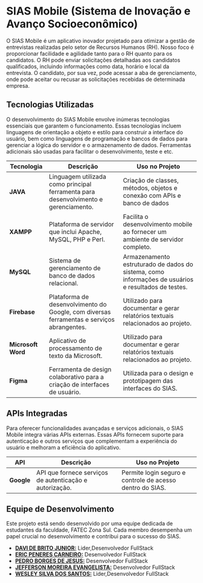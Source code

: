# SIAS Mobile (Sistema de Inovação e Avanço Socioeconômico)

O SIAS Mobile é um aplicativo inovador projetado para otimizar a gestão de entrevistas realizadas pelo setor de Recursos Humanos (RH). Nosso foco é proporcionar facilidade e agilidade tanto para o RH quanto para os candidatos. O RH pode enviar solicitações detalhadas aos candidatos qualificados, incluindo informações como data, horário e local da entrevista. O candidato, por sua vez, pode acessar a aba de gerenciamento, onde pode aceitar ou recusar as solicitações recebidas de determinada empresa.
## Tecnologias Utilizadas

O desenvolvimento do SIAS Mobile envolve inúmeras tecnologias essenciais que garantem o funcionamento. Essas tecnologias incluem linguagens de orientação a objeto e estilo para construir a interface do usuário, bem como linguagens de programação e bancos de dados para gerenciar a lógica do servidor e o armazenamento de dados. Ferramentas adicionais são usadas para facilitar o desenvolvimento, teste e etc.

| Tecnologia    | Descrição                                                           | Uso no Projeto                                                |
|---------------|---------------------------------------------------------------------|---------------------------------------------------------------|
| **JAVA**     | Linguagem utilizada como principal ferramenta para desenvolvimento e gerenciamento.       | Criação de classes, métodos, objetos e conexão com APIs e banco de dados                         |
| **XAMPP**     | Plataforma de servidor que inclui Apache, MySQL, PHP e Perl.        | Facilita o desenvolvimento mobile ao fornecer um ambiente de servidor completo. 
| **MySQL**     | Sistema de gerenciamento de banco de dados relacional.              | Armazenamento estruturado de dados do sistema, como informações de usuários e resultados de testes.|
| **Firebase** |Plataforma de desenvolvimento do Google, com diversas ferramentas e serviços abrangentes.       | Utilizado para documentar e gerar relatórios textuais relacionados ao projeto. |
| **Microsoft Word** | Aplicativo de processamento de texto da Microsoft.            | Utilizado para documentar e gerar relatórios textuais relacionados ao projeto. |
| **Figma**     | Ferramenta de design colaborativo para a criação de interfaces de usuário. | Utilizada para o design e prototipagem das interfaces do SIAS. |



## APIs Integradas

Para oferecer funcionalidades avançadas e serviços adicionais, o SIAS Mobile integra várias APIs externas. Essas APIs fornecem suporte para autenticação e outros serviços que complementam a experiência do usuário e melhoram a eficiência do aplicativo.

| API                            | Descrição                                                         | Uso no Projeto                                               |
|--------------------------------|-------------------------------------------------------------------|--------------------------------------------------------------|
| **Google**                     | API que fornece serviços de autenticação e autorização.           | Permite login seguro e controle de acesso dentro do SIAS.    |


## Equipe de Desenvolvimento

Este projeto está sendo desenvolvido por uma equipe dedicada de estudantes da faculdade, FATEC Zona Sul. Cada membro desempenha um papel crucial no desenvolvimento e contribui para o sucesso do SIAS.

- **[DAVI DE BRITO JUNIOR:](https://github.com/DaveBrito)** Lider,Desenvolvedor FullStack
- **[ERIC PENERES CARNEIRO:](https://github.com/EricW900)** Desenvolvedor FullStack
- **[PEDRO BORGES DE JESUS:](https://github.com/B0rga)** Desenvolvedor FullStack
- **[JEFFERSON MOREIRA EVANGELISTA:](https://github.com/JeffersonEvangelista)** Desenvolvedor FullStack
- **[WESLEY SILVA DOS SANTOS:](https://github.com/WesleyS08)** Lider,Desenvolvedor FullStack
